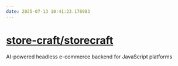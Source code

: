```yaml
---
date: 2025-07-13 10:41:23.176983
---
```


# [store-craft/storecraft](https://github.com/store-craft/storecraft)

AI-powered headless e-commerce backend for JavaScript platforms